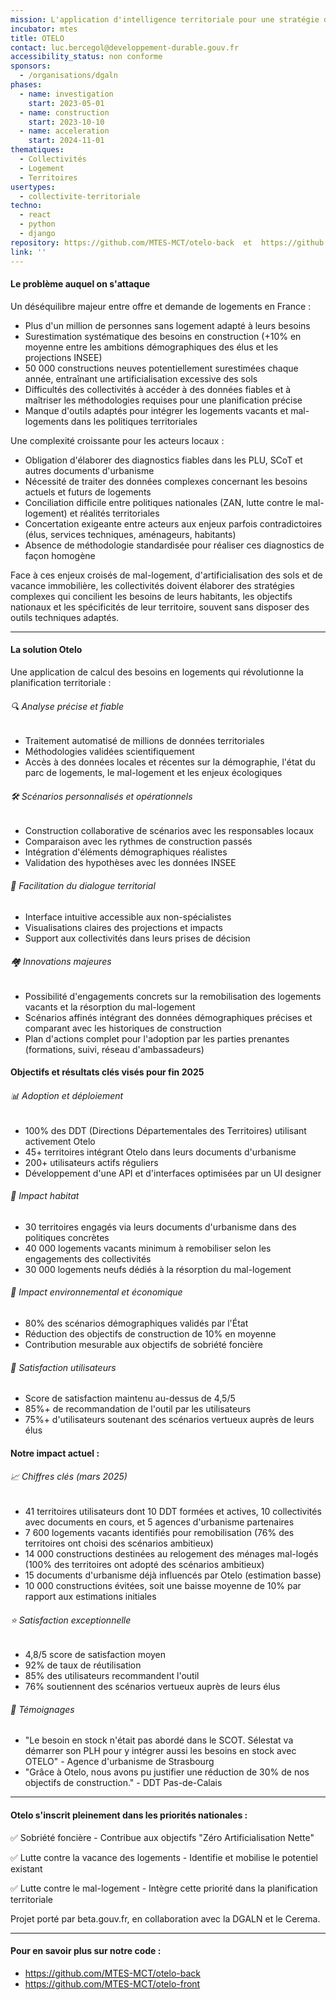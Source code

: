 ```yaml
---
mission: L'application d'intelligence territoriale pour une stratégie de logement adaptée, durable et inclusive
incubator: mtes
title: OTELO
contact: luc.bercegol@developpement-durable.gouv.fr
accessibility_status: non conforme
sponsors:
  - /organisations/dgaln
phases:
  - name: investigation
    start: 2023-05-01
  - name: construction
    start: 2023-10-10
  - name: acceleration
    start: 2024-11-01
thematiques:
  - Collectivités
  - Logement
  - Territoires
usertypes:
  - collectivite-territoriale
techno:
  - react
  - python
  - django
repository: https://github.com/MTES-MCT/otelo-back  et  https://github.com/MTES-MCT/otelo-front
link: ''
---
```


#### Le problème auquel on s'attaque

Un déséquilibre majeur entre offre et demande de logements en France :
* Plus d'un million de personnes sans logement adapté à leurs besoins
* Surestimation systématique des besoins en construction (+10% en moyenne entre les ambitions démographiques des élus et les projections INSEE)
* 50 000 constructions neuves potentiellement surestimées chaque année, entraînant une artificialisation excessive des sols
* Difficultés des collectivités à accéder à des données fiables et à maîtriser les méthodologies requises pour une planification précise
* Manque d'outils adaptés pour intégrer les logements vacants et mal-logements dans les politiques territoriales

Une complexité croissante pour les acteurs locaux :
* Obligation d'élaborer des diagnostics fiables dans les PLU, SCoT et autres documents d'urbanisme
* Nécessité de traiter des données complexes concernant les besoins actuels et futurs de logements
* Conciliation difficile entre politiques nationales (ZAN, lutte contre le mal-logement) et réalités territoriales
* Concertation exigeante entre acteurs aux enjeux parfois contradictoires (élus, services techniques, aménageurs, habitants)
* Absence de méthodologie standardisée pour réaliser ces diagnostics de façon homogène

Face à ces enjeux croisés de mal-logement, d'artificialisation des sols et de vacance immobilière, les collectivités doivent élaborer des stratégies complexes qui concilient les besoins de leurs habitants, les objectifs nationaux et les spécificités de leur territoire, souvent sans disposer des outils techniques adaptés.

---

#### La solution Otelo

Une application de calcul des besoins en logements qui révolutionne la planification territoriale :


###### 🔍 Analyse précise et fiable

* Traitement automatisé de millions de données territoriales
* Méthodologies validées scientifiquement
* Accès à des données locales et récentes sur la démographie, l'état du parc de logements, le mal-logement et les enjeux écologiques


###### 🛠️ Scénarios personnalisés et opérationnels

* Construction collaborative de scénarios avec les responsables locaux
* Comparaison avec les rythmes de construction passés
* Intégration d'éléments démographiques réalistes
* Validation des hypothèses avec les données INSEE


###### 💬 Facilitation du dialogue territorial

* Interface intuitive accessible aux non-spécialistes
* Visualisations claires des projections et impacts
* Support aux collectivités dans leurs prises de décision


###### 🏘️ Innovations majeures

* Possibilité d'engagements concrets sur la remobilisation des logements vacants et la résorption du mal-logement
* Scénarios affinés intégrant des données démographiques précises et comparant avec les historiques de construction
* Plan d'actions complet pour l'adoption par les parties prenantes (formations, suivi, réseau d'ambassadeurs)


#### Objectifs et résultats clés visés pour fin 2025


###### 📊 Adoption et déploiement

* 100% des DDT (Directions Départementales des Territoires) utilisant activement Otelo
* 45+ territoires intégrant Otelo dans leurs documents d'urbanisme
* 200+ utilisateurs actifs réguliers
* Développement d'une API et d'interfaces optimisées par un UI designer


###### 🏡 Impact habitat

* 30 territoires engagés via leurs documents d'urbanisme dans des politiques concrètes
* 40 000 logements vacants minimum à remobiliser selon les engagements des collectivités
* 30 000 logements neufs dédiés à la résorption du mal-logement

###### 🌱 Impact environnemental et économique

* 80% des scénarios démographiques validés par l'État
* Réduction des objectifs de construction de 10% en moyenne
* Contribution mesurable aux objectifs de sobriété foncière

###### 👥 Satisfaction utilisateurs

* Score de satisfaction maintenu au-dessus de 4,5/5
* 85%+ de recommandation de l'outil par les utilisateurs
* 75%+ d'utilisateurs soutenant des scénarios vertueux auprès de leurs élus


#### Notre impact actuel :


###### 📈 Chiffres clés (mars 2025)

* 41 territoires utilisateurs dont 10 DDT formées et actives, 10 collectivités avec documents en cours, et 5 agences d'urbanisme partenaires
* 7 600 logements vacants identifiés pour remobilisation (76% des territoires ont choisi des scénarios ambitieux)
* 14 000 constructions destinées au relogement des ménages mal-logés (100% des territoires ont adopté des scénarios ambitieux)
* 15 documents d'urbanisme déjà influencés par Otelo (estimation basse)
* 10 000 constructions évitées, soit une baisse moyenne de 10% par rapport aux estimations initiales


###### ⭐ Satisfaction exceptionnelle

* 4,8/5 score de satisfaction moyen
* 92% de taux de réutilisation
* 85% des utilisateurs recommandent l'outil
* 76% soutiennent des scénarios vertueux auprès de leurs élus


###### 💬 Témoignages

* "Le besoin en stock n'était pas abordé dans le SCOT. Sélestat va démarrer son PLH pour y intégrer aussi les besoins en stock avec OTELO" - Agence d'urbanisme de Strasbourg
* "Grâce à Otelo, nous avons pu justifier une réduction de 30% de nos objectifs de construction." - DDT Pas-de-Calais
---

#### Otelo s'inscrit pleinement dans les priorités nationales :


✅ Sobriété foncière - Contribue aux objectifs "Zéro Artificialisation Nette"

 ✅ Lutte contre la vacance des logements - Identifie et mobilise le potentiel existant

✅ Lutte contre le mal-logement - Intègre cette priorité dans la planification territoriale


Projet porté par beta.gouv.fr, en collaboration avec la DGALN et le Cerema.

---

#### Pour en savoir plus sur notre code :

* https://github.com/MTES-MCT/otelo-back 
* https://github.com/MTES-MCT/otelo-front
